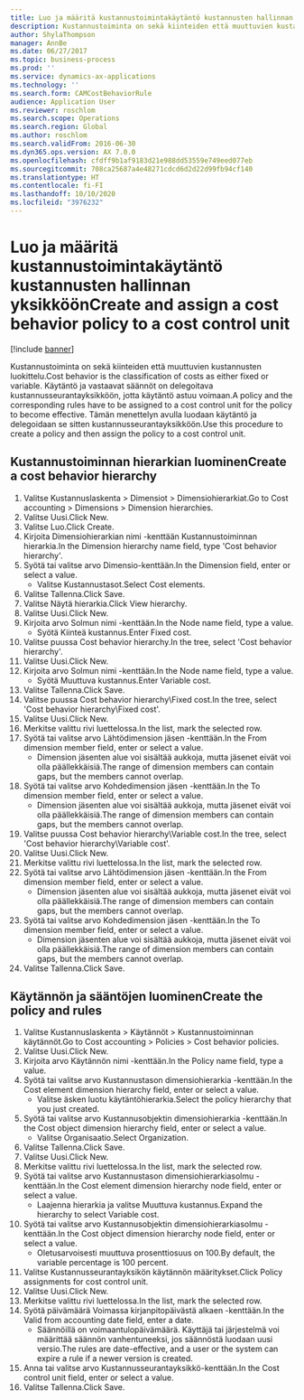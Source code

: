 ```yaml
---
title: Luo ja määritä kustannustoimintakäytäntö kustannusten hallinnan yksikköön
description: Kustannustoiminta on sekä kiinteiden että muuttuvien kustannusten luokittelu.
author: ShylaThompson
manager: AnnBe
ms.date: 06/27/2017
ms.topic: business-process
ms.prod: ''
ms.service: dynamics-ax-applications
ms.technology: ''
ms.search.form: CAMCostBehaviorRule
audience: Application User
ms.reviewer: roschlom
ms.search.scope: Operations
ms.search.region: Global
ms.author: roschlom
ms.search.validFrom: 2016-06-30
ms.dyn365.ops.version: AX 7.0.0
ms.openlocfilehash: cfdff9b1af9183d21e988dd53559e749eed077eb
ms.sourcegitcommit: 708ca25687a4e48271cdcd6d2d22d99fb94cf140
ms.translationtype: HT
ms.contentlocale: fi-FI
ms.lasthandoff: 10/10/2020
ms.locfileid: "3976232"
---
```

# <a name="create-and-assign-a-cost-behavior-policy-to-a-cost-control-unit"></a><span data-ttu-id="716ca-103">Luo ja määritä kustannustoimintakäytäntö kustannusten hallinnan yksikköön</span><span class="sxs-lookup"><span data-stu-id="716ca-103">Create and assign a cost behavior policy to a cost control unit</span></span>

[!include [banner](../../includes/banner.md)]

<span data-ttu-id="716ca-104">Kustannustoiminta on sekä kiinteiden että muuttuvien kustannusten luokittelu.</span><span class="sxs-lookup"><span data-stu-id="716ca-104">Cost behavior is the classification of costs as either fixed or variable.</span></span> <span data-ttu-id="716ca-105">Käytäntö ja vastaavat säännöt on delegoitava kustannusseurantayksikköön, jotta käytäntö astuu voimaan.</span><span class="sxs-lookup"><span data-stu-id="716ca-105">A policy and the corresponding rules have to be assigned to a cost control unit for the policy to become effective.</span></span> <span data-ttu-id="716ca-106">Tämän menettelyn avulla luodaan käytäntö ja delegoidaan se sitten kustannusseurantayksikköön.</span><span class="sxs-lookup"><span data-stu-id="716ca-106">Use this procedure to create a policy and then assign the policy to a cost control unit.</span></span>


## <a name="create-a-cost-behavior-hierarchy"></a><span data-ttu-id="716ca-107">Kustannustoiminnan hierarkian luominen</span><span class="sxs-lookup"><span data-stu-id="716ca-107">Create a cost behavior hierarchy</span></span>
1. <span data-ttu-id="716ca-108">Valitse Kustannuslaskenta > Dimensiot > Dimensiohierarkiat.</span><span class="sxs-lookup"><span data-stu-id="716ca-108">Go to Cost accounting > Dimensions > Dimension hierarchies.</span></span>
2. <span data-ttu-id="716ca-109">Valitse Uusi.</span><span class="sxs-lookup"><span data-stu-id="716ca-109">Click New.</span></span>
3. <span data-ttu-id="716ca-110">Valitse Luo.</span><span class="sxs-lookup"><span data-stu-id="716ca-110">Click Create.</span></span>
4. <span data-ttu-id="716ca-111">Kirjoita Dimensiohierarkian nimi -kenttään Kustannustoiminnan hierarkia.</span><span class="sxs-lookup"><span data-stu-id="716ca-111">In the Dimension hierarchy name field, type 'Cost behavior hierarchy'.</span></span>
5. <span data-ttu-id="716ca-112">Syötä tai valitse arvo Dimensio-kenttään.</span><span class="sxs-lookup"><span data-stu-id="716ca-112">In the Dimension field, enter or select a value.</span></span>
    * <span data-ttu-id="716ca-113">Valitse Kustannustasot.</span><span class="sxs-lookup"><span data-stu-id="716ca-113">Select Cost elements.</span></span>  
6. <span data-ttu-id="716ca-114">Valitse Tallenna.</span><span class="sxs-lookup"><span data-stu-id="716ca-114">Click Save.</span></span>
7. <span data-ttu-id="716ca-115">Valitse Näytä hierarkia.</span><span class="sxs-lookup"><span data-stu-id="716ca-115">Click View hierarchy.</span></span>
8. <span data-ttu-id="716ca-116">Valitse Uusi.</span><span class="sxs-lookup"><span data-stu-id="716ca-116">Click New.</span></span>
9. <span data-ttu-id="716ca-117">Kirjoita arvo Solmun nimi -kenttään.</span><span class="sxs-lookup"><span data-stu-id="716ca-117">In the Node name field, type a value.</span></span>
    * <span data-ttu-id="716ca-118">Syötä Kiinteä kustannus.</span><span class="sxs-lookup"><span data-stu-id="716ca-118">Enter Fixed cost.</span></span>  
10. <span data-ttu-id="716ca-119">Valitse puussa Cost behavior hierarchy.</span><span class="sxs-lookup"><span data-stu-id="716ca-119">In the tree, select 'Cost behavior hierarchy'.</span></span>
11. <span data-ttu-id="716ca-120">Valitse Uusi.</span><span class="sxs-lookup"><span data-stu-id="716ca-120">Click New.</span></span>
12. <span data-ttu-id="716ca-121">Kirjoita arvo Solmun nimi -kenttään.</span><span class="sxs-lookup"><span data-stu-id="716ca-121">In the Node name field, type a value.</span></span>
    * <span data-ttu-id="716ca-122">Syötä Muuttuva kustannus.</span><span class="sxs-lookup"><span data-stu-id="716ca-122">Enter Variable cost.</span></span>  
13. <span data-ttu-id="716ca-123">Valitse Tallenna.</span><span class="sxs-lookup"><span data-stu-id="716ca-123">Click Save.</span></span>
14. <span data-ttu-id="716ca-124">Valitse puussa Cost behavior hierarchy\Fixed cost.</span><span class="sxs-lookup"><span data-stu-id="716ca-124">In the tree, select 'Cost behavior hierarchy\Fixed cost'.</span></span>
15. <span data-ttu-id="716ca-125">Valitse Uusi.</span><span class="sxs-lookup"><span data-stu-id="716ca-125">Click New.</span></span>
16. <span data-ttu-id="716ca-126">Merkitse valittu rivi luettelossa.</span><span class="sxs-lookup"><span data-stu-id="716ca-126">In the list, mark the selected row.</span></span>
17. <span data-ttu-id="716ca-127">Syötä tai valitse arvo Lähtödimension jäsen -kenttään.</span><span class="sxs-lookup"><span data-stu-id="716ca-127">In the From dimension member field, enter or select a value.</span></span>
    * <span data-ttu-id="716ca-128">Dimension jäsenten alue voi sisältää aukkoja, mutta jäsenet eivät voi olla päällekkäisiä.</span><span class="sxs-lookup"><span data-stu-id="716ca-128">The range of dimension members can contain gaps, but the members cannot overlap.</span></span>  
18. <span data-ttu-id="716ca-129">Syötä tai valitse arvo Kohdedimension jäsen -kenttään.</span><span class="sxs-lookup"><span data-stu-id="716ca-129">In the To dimension member field, enter or select a value.</span></span>
    * <span data-ttu-id="716ca-130">Dimension jäsenten alue voi sisältää aukkoja, mutta jäsenet eivät voi olla päällekkäisiä.</span><span class="sxs-lookup"><span data-stu-id="716ca-130">The range of dimension members can contain gaps, but the members cannot overlap.</span></span>  
19. <span data-ttu-id="716ca-131">Valitse puussa Cost behavior hierarchy\Variable cost.</span><span class="sxs-lookup"><span data-stu-id="716ca-131">In the tree, select 'Cost behavior hierarchy\Variable cost'.</span></span>
20. <span data-ttu-id="716ca-132">Valitse Uusi.</span><span class="sxs-lookup"><span data-stu-id="716ca-132">Click New.</span></span>
21. <span data-ttu-id="716ca-133">Merkitse valittu rivi luettelossa.</span><span class="sxs-lookup"><span data-stu-id="716ca-133">In the list, mark the selected row.</span></span>
22. <span data-ttu-id="716ca-134">Syötä tai valitse arvo Lähtödimension jäsen -kenttään.</span><span class="sxs-lookup"><span data-stu-id="716ca-134">In the From dimension member field, enter or select a value.</span></span>
    * <span data-ttu-id="716ca-135">Dimension jäsenten alue voi sisältää aukkoja, mutta jäsenet eivät voi olla päällekkäisiä.</span><span class="sxs-lookup"><span data-stu-id="716ca-135">The range of dimension members can contain gaps, but the members cannot overlap.</span></span>  
23. <span data-ttu-id="716ca-136">Syötä tai valitse arvo Kohdedimension jäsen -kenttään.</span><span class="sxs-lookup"><span data-stu-id="716ca-136">In the To dimension member field, enter or select a value.</span></span>
    * <span data-ttu-id="716ca-137">Dimension jäsenten alue voi sisältää aukkoja, mutta jäsenet eivät voi olla päällekkäisiä.</span><span class="sxs-lookup"><span data-stu-id="716ca-137">The range of dimension members can contain gaps, but the members cannot overlap.</span></span>  
24. <span data-ttu-id="716ca-138">Valitse Tallenna.</span><span class="sxs-lookup"><span data-stu-id="716ca-138">Click Save.</span></span>

## <a name="create-the-policy-and-rules"></a><span data-ttu-id="716ca-139">Käytännön ja sääntöjen luominen</span><span class="sxs-lookup"><span data-stu-id="716ca-139">Create the policy and rules</span></span>
1. <span data-ttu-id="716ca-140">Valitse Kustannuslaskenta > Käytännöt > Kustannustoiminnan käytännöt.</span><span class="sxs-lookup"><span data-stu-id="716ca-140">Go to Cost accounting > Policies > Cost behavior policies.</span></span>
2. <span data-ttu-id="716ca-141">Valitse Uusi.</span><span class="sxs-lookup"><span data-stu-id="716ca-141">Click New.</span></span>
3. <span data-ttu-id="716ca-142">Kirjoita arvo Käytännön nimi -kenttään.</span><span class="sxs-lookup"><span data-stu-id="716ca-142">In the Policy name field, type a value.</span></span>
4. <span data-ttu-id="716ca-143">Syötä tai valitse arvo Kustannustason dimensiohierarkia -kenttään.</span><span class="sxs-lookup"><span data-stu-id="716ca-143">In the Cost element dimension hierarchy field, enter or select a value.</span></span>
    * <span data-ttu-id="716ca-144">Valitse äsken luotu käytäntöhierarkia.</span><span class="sxs-lookup"><span data-stu-id="716ca-144">Select the policy hierarchy that you just created.</span></span>  
5. <span data-ttu-id="716ca-145">Syötä tai valitse arvo Kustannusobjektin dimensiohierarkia -kenttään.</span><span class="sxs-lookup"><span data-stu-id="716ca-145">In the Cost object dimension hierarchy field, enter or select a value.</span></span>
    * <span data-ttu-id="716ca-146">Valitse Organisaatio.</span><span class="sxs-lookup"><span data-stu-id="716ca-146">Select Organization.</span></span>  
6. <span data-ttu-id="716ca-147">Valitse Tallenna.</span><span class="sxs-lookup"><span data-stu-id="716ca-147">Click Save.</span></span>
7. <span data-ttu-id="716ca-148">Valitse Uusi.</span><span class="sxs-lookup"><span data-stu-id="716ca-148">Click New.</span></span>
8. <span data-ttu-id="716ca-149">Merkitse valittu rivi luettelossa.</span><span class="sxs-lookup"><span data-stu-id="716ca-149">In the list, mark the selected row.</span></span>
9. <span data-ttu-id="716ca-150">Syötä tai valitse arvo Kustannustason dimensiohierarkiasolmu -kenttään.</span><span class="sxs-lookup"><span data-stu-id="716ca-150">In the Cost element dimension hierarchy node field, enter or select a value.</span></span>
    * <span data-ttu-id="716ca-151">Laajenna hierarkia ja valitse Muuttuva kustannus.</span><span class="sxs-lookup"><span data-stu-id="716ca-151">Expand the hierarchy to select Variable cost.</span></span>  
10. <span data-ttu-id="716ca-152">Syötä tai valitse arvo Kustannusobjektin dimensiohierarkiasolmu -kenttään.</span><span class="sxs-lookup"><span data-stu-id="716ca-152">In the Cost object dimension hierarchy node field, enter or select a value.</span></span>
    * <span data-ttu-id="716ca-153">Oletusarvoisesti muuttuva prosenttiosuus on 100.</span><span class="sxs-lookup"><span data-stu-id="716ca-153">By default, the variable percentage is 100 percent.</span></span>  
11. <span data-ttu-id="716ca-154">Valitse Kustannusseurantayksikön käytännön määritykset.</span><span class="sxs-lookup"><span data-stu-id="716ca-154">Click Policy assignments for cost control unit.</span></span>
12. <span data-ttu-id="716ca-155">Valitse Uusi.</span><span class="sxs-lookup"><span data-stu-id="716ca-155">Click New.</span></span>
13. <span data-ttu-id="716ca-156">Merkitse valittu rivi luettelossa.</span><span class="sxs-lookup"><span data-stu-id="716ca-156">In the list, mark the selected row.</span></span>
14. <span data-ttu-id="716ca-157">Syötä päivämäärä Voimassa kirjanpitopäivästä alkaen -kenttään.</span><span class="sxs-lookup"><span data-stu-id="716ca-157">In the Valid from accounting date field, enter a date.</span></span>
    * <span data-ttu-id="716ca-158">Säännöillä on voimaantulopäivämäärä. Käyttäjä tai järjestelmä voi määrittää säännön vanhentuneeksi, jos säännöstä luodaan uusi versio.</span><span class="sxs-lookup"><span data-stu-id="716ca-158">The rules are date-effective, and a user or the system can expire a rule if a newer version is created.</span></span>  
15. <span data-ttu-id="716ca-159">Anna tai valitse arvo Kustannusseurantayksikkö-kenttään.</span><span class="sxs-lookup"><span data-stu-id="716ca-159">In the Cost control unit field, enter or select a value.</span></span>
16. <span data-ttu-id="716ca-160">Valitse Tallenna.</span><span class="sxs-lookup"><span data-stu-id="716ca-160">Click Save.</span></span>


